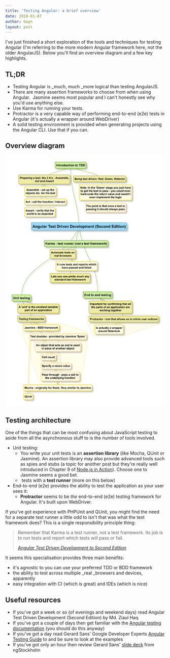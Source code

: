 ```yaml
---
title: 'Testing Angular: a brief overview'
date: 2018-01-07
author: Gwyn
layout: post
---
```


I've just finished a short exploration of the tools and techniques for testing Angular (I'm referring to the more modern Angular framework here, not the older AngularJS). Below you'll find an overview diagram and a few key highlights.

## TL;DR

  * Testing Angular is _much, much _more logical than testing AngularJS.
  * There are many assertion frameworks to choose from when using Angular.  Jasmine seems most popular and I can't honestly see why you'd use anything else.
  * Use Karma for running your tests.
  * Protractor is a very capable way of performing end-to-end (e2e) tests in Angular (it's actually a wrapper around WebDriver)
  * A solid testing environment is provided when generating projects using the Angular CLI. Use that if you can.

## Overview diagram

<a href="/content/angular_testing.png"><img src="/content/angular_testing.png" alt="Mindmap overview of Angular testing"/></a>


## Testing architecture

One of the things that can be most confusing about JavaScript testing to aside from all the asynchronous stuff to is the number of tools involved.

  * Unit testing: 
      * You write your unit tests is an **assertion library** (like Mocha, QUnit or Jasmine). An assertion library may also provide advanced tools such as spies and stubs (a topic for another post but they're really well introduced in Chapter 9 of [Node.js in Action](https://www.safaribooksonline.com/library/view/nodejs-in-action/9781617292576/kindle_split_012.html)). Choose one to Jasmine seems a good bet.
      *  tests with a **test runner** (more on this below)
  * End-to-end (e2e) provides the ability to test the application as your user sees it: 
      * **Protractor** seems to be _the_ end-to-end (e2e) testing framework for Angular. It's built upon WebDriver.

If you've got experience with PHPUnit and QUnit, you might find the need for a separate test runner a little odd to isn't that was what the test framework does? This is a single responsibility principle thing:

> Remember that Karma is a test runner, not a test framework. Its job is to run tests and report which tests will pass or fail.
> 
> <a href="https://www.safaribooksonline.com/library/view/angular-test-driven-development/9781786465474/ch08s12.html" target="_blank" rel="noopener"><cite>Angular Test Driven Development to Second Edition</cite></a>

It seems this specialisation provides three main benefits:

  * it's agnostic to you can use your preferred TDD or BDD framework
  * the ability to test across multiple _real _browsers and devices, apparently
  * easy integration with CI (which is great) and IDEs (which is nice)

## Useful resources

  * If you've got a week or so (of evenings and weekend days) read Angular Test Driven Development (Second Edition) by Md. Ziaul Haq
  * If you've got a couple of days then get familiar with the [Angular testing documentation](https://angular.io/guide/testing) (you should do this anyway)
  * If you've got a day read Gerard Sans' Google Developer Experts [Angular Testing Guide](https://medium.com/google-developer-experts/angular-2-testing-guide-a485b6cb1ef0) to and be sure to look at the examples
  * If you've got only an hour then review Gerard Sans' [slide deck](http://slides.com/gerardsans/ng-stockholm-testing-recipes) from ngStockholm
